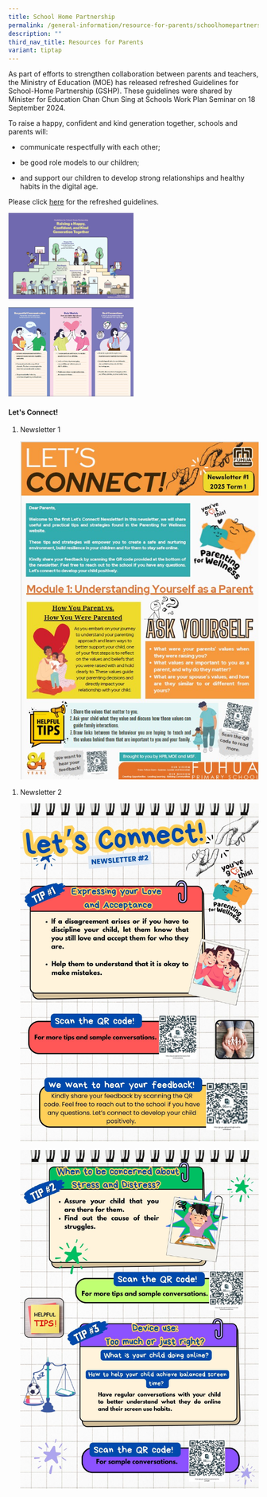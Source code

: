 ```yaml
---
title: School Home Partnership
permalink: /general-information/resource-for-parents/schoolhomepartnership/
description: ""
third_nav_title: Resources for Parents
variant: tiptap
---
```

<p>As part of efforts to strengthen collaboration between parents and teachers,
the Ministry of Education (MOE) has released refreshed Guidelines for School-Home
Partnership (GSHP). These guidelines were shared by Minister for Education
Chan Chun Sing at Schools Work Plan Seminar on 18 September 2024.</p>
<p>To raise a happy, confident and kind generation together, schools and
parents will:</p>
<ul data-tight="true" class="tight">
<li>
<p>communicate respectfully with each other;</p>
</li>
<li>
<p>be good role models to our children;</p>
</li>
<li>
<p>and support our children to develop strong relationships and healthy habits
in the digital age.</p>
</li>
</ul>
<p>Please click <a href="https://www.moe.gov.sg/-/media/files/news/press/2024/annex-a---refreshed-guidelines-for-school-home-partnership.pdf" rel="noopener nofollow" target="_blank">here</a> for
the refreshed guidelines.</p>
<p></p>
<div class="isomer-image-wrapper">
<img style="width: 50%;" height="auto" width="100%" alt="" src="/images/School Administration/Resources for Parents/GSHP_1.jpg">
</div>
<p></p>
<div class="isomer-image-wrapper">
<img style="width: 50%;" height="auto" width="100%" alt="" src="/images/School Administration/Resources for Parents/GSHP_2.jpg">
</div>
<h4>Let's Connect!</h4>
<ol data-tight="true" class="tight">
<li>
<p>Newsletter 1</p>
<p></p>
<div class="isomer-image-wrapper">
<img style="width: 100%" height="auto" width="100%" alt="" src="/images/Resources for parents/Lets connect/newsletter_pic.jpg">
</div>
</li>
</ol>
<ol data-tight="true" class="tight">
<li>
<p>Newsletter 2</p>
<p></p>
<div class="isomer-image-wrapper">
<img style="width: 100%" height="auto" width="100%" alt="" src="/images/Resources for parents/Lets connect/PfW_Newsletter__2_2025_T2.jpg">
</div>
<p></p>
<div class="isomer-image-wrapper">
<img style="width: 100%" height="auto" width="100%" alt="" src="/images/Resources for parents/Lets connect/PfW_Newsletter__2_2025_T2__1_.jpg">
</div>
</li>
</ol>
<p></p>